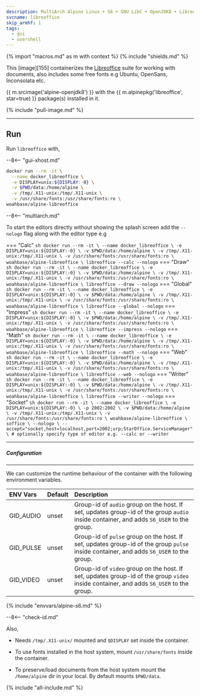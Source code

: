 ```yaml
---
description: MultiArch Alpine Linux + S6 + GNU LibC + OpenJDK8 + Libreoffice
svcname: libreoffice
skip_armhf: 1
tags:
  - gui
  - usershell
---
```


{% import "macros.md" as m with context %}
{% include "shields.md" %}

This [image][155] containerizes the [Libreoffice][1] suite for
working with documents, also includes some free fonts e.g Ubuntu,
OpenSans, Inconsolata etc.

{{ m.srcimage('alpine-openjdk8') }} with the {{
m.alpinepkg('libreoffice', star=true) }} package(s) installed
in it.

{% include "pull-image.md" %}

---
Run
---

Run `libreoffice` with,

--8<-- "gui-xhost.md"

``` sh
docker run --rm -it \
  --name docker_libreoffice \
  -e DISPLAY=unix:${DISPLAY:-0} \
  -v $PWD/data:/home/alpine \
  -v /tmp/.X11-unix:/tmp/.X11-unix \
  -v /usr/share/fonts:/usr/share/fonts:ro \
woahbase/alpine-libreoffice
```

--8<-- "multiarch.md"

To start the editors directly without showing the splash screen
add the `--nologo` flag along with the editor type e.g

=== "Calc"
    ``` sh
    docker run --rm -it \
      --name docker_libreoffice \
      -e DISPLAY=unix:${DISPLAY:-0} \
      -v $PWD/data:/home/alpine \
      -v /tmp/.X11-unix:/tmp/.X11-unix \
      -v /usr/share/fonts:/usr/share/fonts:ro \
    woahbase/alpine-libreoffice \
      libreoffice --calc --nologo
    ```
=== "Draw"
    ``` sh
    docker run --rm -it \
      --name docker_libreoffice \
      -e DISPLAY=unix:${DISPLAY:-0} \
      -v $PWD/data:/home/alpine \
      -v /tmp/.X11-unix:/tmp/.X11-unix \
      -v /usr/share/fonts:/usr/share/fonts:ro \
    woahbase/alpine-libreoffice \
      libreoffice --draw --nologo
    ```
=== "Global"
    ``` sh
    docker run --rm -it \
      --name docker_libreoffice \
      -e DISPLAY=unix:${DISPLAY:-0} \
      -v $PWD/data:/home/alpine \
      -v /tmp/.X11-unix:/tmp/.X11-unix \
      -v /usr/share/fonts:/usr/share/fonts:ro \
    woahbase/alpine-libreoffice \
      libreoffice --global --nologo
    ```
=== "Impress"
    ``` sh
    docker run --rm -it \
      --name docker_libreoffice \
      -e DISPLAY=unix:${DISPLAY:-0} \
      -v $PWD/data:/home/alpine \
      -v /tmp/.X11-unix:/tmp/.X11-unix \
      -v /usr/share/fonts:/usr/share/fonts:ro \
    woahbase/alpine-libreoffice \
      libreoffice --impress --nologo
    ```
=== "Math"
    ``` sh
    docker run --rm -it \
      --name docker_libreoffice \
      -e DISPLAY=unix:${DISPLAY:-0} \
      -v $PWD/data:/home/alpine \
      -v /tmp/.X11-unix:/tmp/.X11-unix \
      -v /usr/share/fonts:/usr/share/fonts:ro \
    woahbase/alpine-libreoffice \
      libreoffice --math --nologo
    ```
=== "Web"
    ``` sh
    docker run --rm -it \
      --name docker_libreoffice \
      -e DISPLAY=unix:${DISPLAY:-0} \
      -v $PWD/data:/home/alpine \
      -v /tmp/.X11-unix:/tmp/.X11-unix \
      -v /usr/share/fonts:/usr/share/fonts:ro \
    woahbase/alpine-libreoffice \
      libreoffice --web --nologo
    ```
=== "Writer"
    ``` sh
    docker run --rm -it \
      --name docker_libreoffice \
      -e DISPLAY=unix:${DISPLAY:-0} \
      -v $PWD/data:/home/alpine \
      -v /tmp/.X11-unix:/tmp/.X11-unix \
      -v /usr/share/fonts:/usr/share/fonts:ro \
    woahbase/alpine-libreoffice \
      libreoffice --writer --nologo
    ```
=== "Socket"
    ``` sh
    docker run --rm -it \
      --name docker_libreoffice \
      -e DISPLAY=unix:${DISPLAY:-0} \
      -p 2002:2002 \
      -v $PWD/data:/home/alpine \
      -v /tmp/.X11-unix:/tmp/.X11-unix \
      -v /usr/share/fonts:/usr/share/fonts:ro \
    woahbase/alpine-libreoffice \
      soffice \
      --nologo \
      --accept="socket,host=localhost,port=2002;urp;StarOffice.ServiceManager" \
      # optionally specify type of editor e.g. --calc or --writer
    ```

---
##### Configuration
---

We can customize the runtime behaviour of the container with the
following environment variables.

| ENV Vars                 | Default      | Description
| :---                     | :---         | :---
| GID_AUDIO                | unset        | Group-id of `audio` group on the host. If set, updates group-id of the group `audio` inside container, and adds `S6_USER` to the group.
| GID_PULSE                | unset        | Group-id of `pulse` group on the host. If set, updates group-id of the group `pulse` inside container, and adds `S6_USER` to the group.
| GID_VIDEO                | unset        | Group-id of `video` group on the host. If set, updates group-id of the group `video` inside container, and adds `S6_USER` to the group.
{% include "envvars/alpine-s6.md" %}

--8<-- "check-id.md"

Also,

* Needs `/tmp/.X11-unix/` mounted and `$DISPLAY` set inside the
  container.

* To use fonts installed in the host system, mount
  `/usr/share/fonts` inside the container.

* To preserve/load documents from the host system mount the
  `/home/alpine` dir in your local. By default mounts `$PWD/data`.

[1]: https://www.libreoffice.org/

{% include "all-include.md" %}
